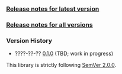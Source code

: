 ### [Release notes for latest version](latest.md)

### [Release notes for all versions](full.md)

### Version History

* ????-??-?? [0.1.0](0.1.0) (TBD; work in progress)


This library is strictly following [SemVer 2.0.0](https://semver.org/spec/v2.0.0.html).

